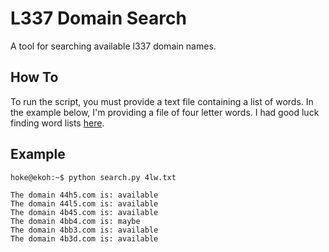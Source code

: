 # L337 Domain Search

A tool for searching available l337 domain names. 

## How To

To run the script, you must provide a text file containing a list of words. In the example below, I'm providing a file of four letter words. I had good luck finding word lists [here](http://clubefl.gr/games/wordox/4.html).

## Example

    hoke@ekoh:~$ python search.py 4lw.txt

    The domain 44h5.com is: available
    The domain 44l5.com is: available
    The domain 4b45.com is: available
    The domain 4bb4.com is: maybe
    The domain 4bb3.com is: available
    The domain 4b3d.com is: available

